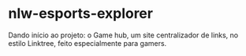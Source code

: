 # nlw-esports-explorer
Dando início ao projeto: o Game hub, um site centralizador de links, no estilo Linktree, feito especialmente para gamers.  
